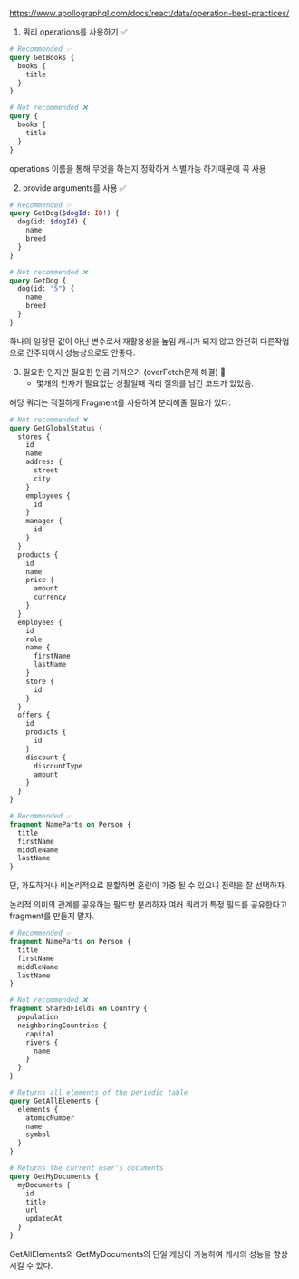 https://www.apollographql.com/docs/react/data/operation-best-practices/

1. 쿼리 operations를 사용하기 ✅

```graphql
# Recommended ✅
query GetBooks {
  books {
    title
  }
}

# Not recommended ❌
query {
  books {
    title
  }
}
```

operations 이름을 통해 무엇을 하는지 정확하게 식별가능 하기때문에 꼭 사용

2. provide arguments를 사용 ✅

```graphql
# Recommended ✅
query GetDog($dogId: ID!) {
  dog(id: $dogId) {
    name
    breed
  }
}

# Not recommended ❌
query GetDog {
  dog(id: "5") {
    name
    breed
  }
}
```

하나의 일정된 값이 아닌 변수로서 재활용성을 높임
캐시가 되지 않고 완전히 다른작업으로 간주되어서 성능상으로도 안좋다.

3. 필요한 인자만 필요한 만큼 가져오기 (overFetch문제 해결) 🚸
   - 몇개의 인자가 필요없는 상활일때 쿼리 질의를 남긴 코드가 있었음.

해당 쿼리는 적절하게 Fragment를 사용하여 분리해줄 필요가 있다.

```graphql
# Not recommended ❌
query GetGlobalStatus {
  stores {
    id
    name
    address {
      street
      city
    }
    employees {
      id
    }
    manager {
      id
    }
  }
  products {
    id
    name
    price {
      amount
      currency
    }
  }
  employees {
    id
    role
    name {
      firstName
      lastName
    }
    store {
      id
    }
  }
  offers {
    id
    products {
      id
    }
    discount {
      discountType
      amount
    }
  }
}
```

```graphql
# Recommended ✅
fragment NameParts on Person {
  title
  firstName
  middleName
  lastName
}
```

단, 과도하거나 비논리적으로 분할하면 혼란이 가중 될 수 있으니 전략을 잘 선택하자.

논리적 의미의 관계를 공유하는 필드만 분리하자
여러 쿼리가 특정 필드를 공유한다고 fragment를 만들지 말자.

```graphql
# Recommended ✅
fragment NameParts on Person {
  title
  firstName
  middleName
  lastName
}

# Not recommended ❌
fragment SharedFields on Country {
  population
  neighboringCountries {
    capital
    rivers {
      name
    }
  }
}
```

```graphql
# Returns all elements of the periodic table
query GetAllElements {
  elements {
    atomicNumber
    name
    symbol
  }
}

# Returns the current user's documents
query GetMyDocuments {
  myDocuments {
    id
    title
    url
    updatedAt
  }
}
```

GetAllElements와 GetMyDocuments의 단일 캐싱이 가능하여 캐시의 성능을 향상 시킬 수 있다.
